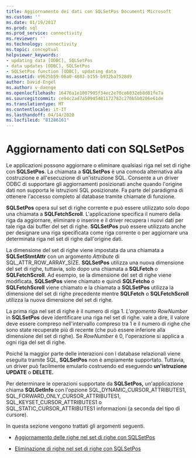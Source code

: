 ```yaml
---
title: Aggiornamento dei dati con SQLSetPos Documenti Microsoft
ms.custom: ''
ms.date: 01/19/2017
ms.prod: sql
ms.prod_service: connectivity
ms.reviewer: ''
ms.technology: connectivity
ms.topic: conceptual
helpviewer_keywords:
- updating data [ODBC], SQLSetPos
- data updates [ODBC], SQLSetPos
- SQLSetPos function [ODBC], updating data
ms.assetid: e9625b59-06a0-4883-b155-b932ba7528d9
author: David-Engel
ms.author: v-daenge
ms.openlocfilehash: 16476a1e1007905f34ec2e70ce6032eb8d81fe7a
ms.sourcegitcommit: ce94c2ad7a50945481172782c270b5b0206e61de
ms.translationtype: MT
ms.contentlocale: it-IT
ms.lasthandoff: 04/14/2020
ms.locfileid: "81286161"
---
```

# <a name="updating-data-with-sqlsetpos"></a>Aggiornamento dati con SQLSetPos
Le applicazioni possono aggiornare o eliminare qualsiasi riga nel set di righe con **SQLSetPos**. La chiamata a **SQLSetPos** è una comoda alternativa alla costruzione e all'esecuzione di un'istruzione SQL. Consente a un driver ODBC di supportare gli aggiornamenti posizionati anche quando l'origine dati non supporta le istruzioni SQL posizionate. Fa parte del paradigma di ottenere l'accesso completo al database tramite chiamate di funzione.  
  
 **SQLSetPos** opera sul set di righe corrente e può essere utilizzato solo dopo una chiamata a **SQLFetchScroll**. L'applicazione specifica il numero della riga da aggiornare, eliminare o inserire e il driver recupera i nuovi dati per tale riga dai buffer del set di righe. **SQLSetPos** può essere utilizzato anche per designare una riga specificata come riga corrente o per aggiornare una determinata riga nel set di righe dall'origine dati.  
  
 La dimensione del set di righe viene impostata da una chiamata a **SQLSetStmtAttr** con un argomento *Attribute* di SQL_ATTR_ROW_ARRAY_SIZE. **SQLSetPos** utilizza una nuova dimensione del set di righe, tuttavia, solo dopo una chiamata a **SQLFetch** o **SQLFetchScroll**. Ad esempio, se la dimensione del set di righe viene modificata, **SQLSetPos** viene chiamato e quindi **SQLFetcho** o **SQLFetchScroll** viene chiamato e la chiamata a **SQLSetPos** utilizza la dimensione del set di righe precedente mentre **SQLFetch** o **SQLFetchScroll** utilizza la nuova dimensione del set di righe.  
  
 La prima riga nel set di righe è il numero di riga 1. *L'argomento RowNumber* in **SQLSetPos** deve identificare una riga nel set di righe. vale a dire, il valore deve essere compreso nell'intervallo compreso tra 1 e il numero di righe che sono state recuperate più di recente (che può essere inferiore alla dimensione del set di righe). Se *RowNumber* è 0, l'operazione si applica a ogni riga del set di righe.  
  
 Poiché la maggior parte delle interazioni con i database relazionali viene eseguita tramite SQL, **SQLSetPos** non è ampiamente supportato. Tuttavia, un driver può facilmente emularlo costruendo ed eseguendo **un'istruzione UPDATE** o **DELETE.**  
  
 Per determinare le operazioni supportate da **SQLSetPos,** un'applicazione chiama **SQLGetInfo** con l'opzione SQL_DYNAMIC_CURSOR_ATTRIBUTES1, SQL_FORWARD_ONLY_CURSOR_ATTRIBUTES1, SQL_KEYSET_CURSOR_ATTRIBUTES1 o SQL_STATIC_CURSOR_ATTRIBUTES1 informazioni (a seconda del tipo di cursore).  
  
 In questa sezione vengono trattati gli argomenti seguenti.  
  
-   [Aggiornamento delle righe nel set di righe con SQLSetPos](../../../odbc/reference/develop-app/updating-rows-in-the-rowset-with-sqlsetpos.md)  
  
-   [Eliminazione di righe nel set di righe con SQLSetPos](../../../odbc/reference/develop-app/deleting-rows-in-the-rowset-with-sqlsetpos.md)
